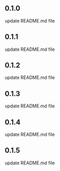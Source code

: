 ## 0.1.0

update README.md file
## 0.1.1

update README.md file
## 0.1.2

update README.md file
## 0.1.3

update README.md file
## 0.1.4

update README.md file

## 0.1.5

update README.md file
